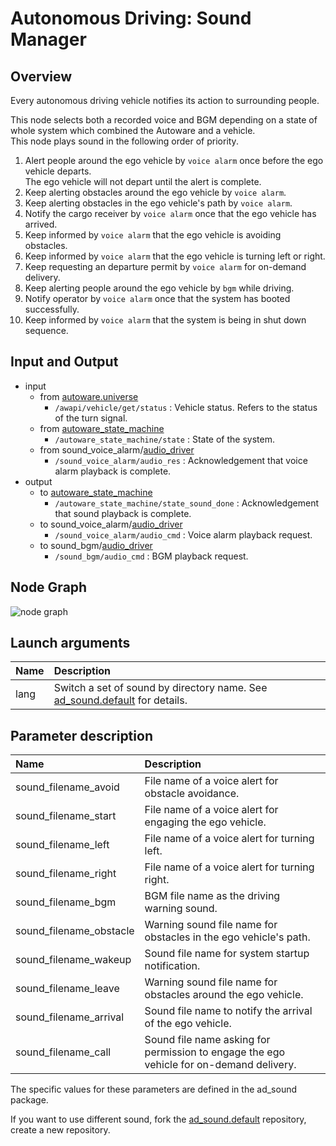 # Autonomous Driving: Sound Manager

## Overview
Every autonomous driving vehicle notifies its action to surrounding people.

This node selects both a recorded voice and BGM depending on a state of whole system which combined the Autoware and a vehicle. <br>
This node plays sound in the following order of priority.
1. Alert people around the ego vehicle by `voice alarm` once before the ego vehicle departs.<br> The ego vehicle will not depart until the alert is complete.
1. Keep alerting obstacles around the ego vehicle by `voice alarm`.
1. Keep alerting obstacles in the ego vehicle's path by `voice alarm`.
1. Notify the cargo receiver by `voice alarm` once that the ego vehicle has arrived.
1. Keep informed by `voice alarm` that the ego vehicle is avoiding obstacles.
1. Keep informed by `voice alarm` that the ego vehicle is turning left or right.
1. Keep requesting an departure permit by `voice alarm` for on-demand delivery.
1. Keep alerting people around the ego vehicle by `bgm` while driving.
1. Notify operator by `voice alarm` once that the system has booted successfully.
1. Keep informed by `voice alarm` that the system is being in shut down sequence.

## Input and Output
- input
  - from [autoware.universe](https://github.com/autowarefoundation/autoware.universe)
    - `/awapi/vehicle/get/status` : Vehicle status. Refers to the status of the turn signal.
  - from [autoware_state_machine](https://github.com/eve-autonomy/autoware_state_machine)
    - `/autoware_state_machine/state` : State of the system.
  - from sound_voice_alarm/[audio_driver](https://github.com/eve-autonomy/audio_driver)
    - `/sound_voice_alarm/audio_res` : Acknowledgement that voice alarm playback is complete.
- output
  - to [autoware_state_machine](https://github.com/eve-autonomy/autoware_state_machine)
    - `/autoware_state_machine/state_sound_done` : Acknowledgement that sound playback is complete.
  - to sound_voice_alarm/[audio_driver](https://github.com/eve-autonomy/audio_driver)
    - `/sound_voice_alarm/audio_cmd` : Voice alarm playback request.
  - to sound_bgm/[audio_driver](https://github.com/eve-autonomy/audio_driver)
    - `/sound_bgm/audio_cmd` : BGM playback request.
## Node Graph
![node graph](http://www.plantuml.com/plantuml/proxy?cache=no&src=https://raw.githubusercontent.com/eve-autonomy/ad_sound_manager/main/docs/node_graph.pu)

## Launch arguments
|Name|Description|
|:---|:----------|
|lang|Switch a set of sound by directory name. See [ad_sound.default](https://github.com/eve-autonomy/ad_sound.default#extensibility-of-this-package) for details.|

## Parameter description

|Name|Description|
|:---|:----------|
|sound_filename_avoid|File name of a voice alert for obstacle avoidance.|
|sound_filename_start|File name of a voice alert for engaging the ego vehicle.|
|sound_filename_left |File name of a voice alert for turning left.|
|sound_filename_right|File name of a voice alert for turning right.|
|sound_filename_bgm|BGM file name as the driving warning sound.|
|sound_filename_obstacle|Warning sound file name for obstacles in the ego vehicle's path.|
|sound_filename_wakeup|Sound file name for system startup notification.|
|sound_filename_leave|Warning sound file name for obstacles around the ego vehicle.|
|sound_filename_arrival|Sound file name to notify the arrival of the ego vehicle.|
|sound_filename_call|Sound file name asking for permission to engage the ego vehicle for on-demand delivery.|

The specific values for these parameters are defined in the ad_sound package.

If you want to use different sound, fork the [ad_sound.default](https://github.com/eve-autonomy/ad_sound.default) repository, create a new repository.
